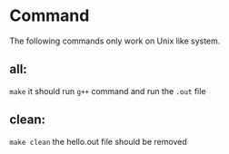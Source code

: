 # Command

The following commands only work on Unix like system.
## all:
`make`
it should run `g++` command and run the `.out` file

## clean:
`make clean`
the hello.out file should be removed
